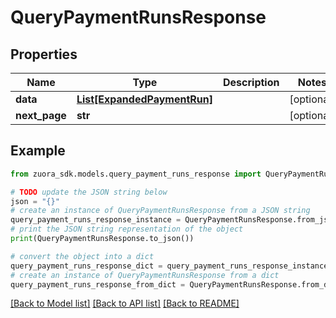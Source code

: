 # QueryPaymentRunsResponse



## Properties

Name | Type | Description | Notes
------------ | ------------- | ------------- | -------------
**data** | [**List[ExpandedPaymentRun]**](ExpandedPaymentRun.md) |  | [optional] 
**next_page** | **str** |  | [optional] 

## Example

```python
from zuora_sdk.models.query_payment_runs_response import QueryPaymentRunsResponse

# TODO update the JSON string below
json = "{}"
# create an instance of QueryPaymentRunsResponse from a JSON string
query_payment_runs_response_instance = QueryPaymentRunsResponse.from_json(json)
# print the JSON string representation of the object
print(QueryPaymentRunsResponse.to_json())

# convert the object into a dict
query_payment_runs_response_dict = query_payment_runs_response_instance.to_dict()
# create an instance of QueryPaymentRunsResponse from a dict
query_payment_runs_response_from_dict = QueryPaymentRunsResponse.from_dict(query_payment_runs_response_dict)
```
[[Back to Model list]](../README.md#documentation-for-models) [[Back to API list]](../README.md#documentation-for-api-endpoints) [[Back to README]](../README.md)


